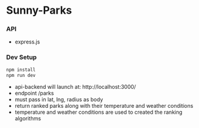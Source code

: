 # Sunny-Parks

### API
- express.js

### Dev Setup
```bash
npm install
npm run dev
```



- api-backend will launch at: http://localhost:3000/
- endpoint /parks
- must pass in lat, lng, radius as body
- return ranked parks along with their temperature and weather conditions
- temperature and weather conditions are used to created the ranking algorithms

